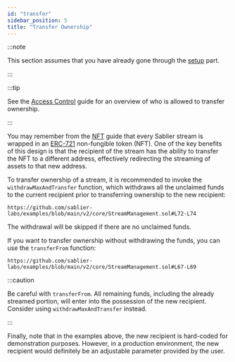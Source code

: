 ```yaml
---
id: "transfer"
sidebar_position: 5
title: "Transfer Ownership"
---
```


:::note

This section assumes that you have already gone through the [setup](/contracts/v2/guides/stream-management/setup) part.

:::

:::tip

See the [Access Control](/contracts/v2/reference/access-control) guide for an overview of who is allowed to transfer
ownership.

:::

You may remember from the [NFT](/concepts/protocol/nft) guide that every Sablier stream is wrapped in an
[ERC-721](https://eips.ethereum.org/EIPS/eip-721) non-fungible token (NFT). One of the key benefits of this design is
that the recipient of the stream has the ability to transfer the NFT to a different address, effectively redirecting the
streaming of assets to that new address.

To transfer ownership of a stream, it is recommended to invoke the `withdrawMaxAndTransfer` function, which withdraws
all the unclaimed funds to the current recipient prior to transferring ownership to the new recipient:

```solidity reference title="Stream Management: Withdraw and Transfer Ownership"
https://github.com/sablier-labs/examples/blob/main/v2/core/StreamManagement.sol#L72-L74
```

The withdrawal will be skipped if there are no unclaimed funds.

If you want to transfer ownership without withdrawing the funds, you can use the `transferFrom` function:

```solidity reference title="Stream Management: Transfer Ownership"
https://github.com/sablier-labs/examples/blob/main/v2/core/StreamManagement.sol#L67-L69
```

:::caution

Be careful with `transferFrom`. All remaining funds, including the already streamed portion, will enter into the
possession of the new recipient. Consider using `withdrawMaxAndTransfer` instead.

:::

Finally, note that in the examples above, the new recipient is hard-coded for demonstration purposes. However, in a
production environment, the new recipient would definitely be an adjustable parameter provided by the user.
